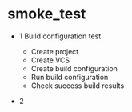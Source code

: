 # smoke_test

* 1 Build configuration test
  * Create project
  * Create VCS
  * Create build configuration
  * Run build configuration
  * Check success build results
  
* 2 